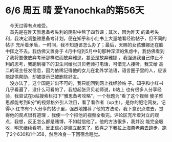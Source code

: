 # 6/6 周五 晴 爱Yanochka的第56天
&emsp;今天过得有点难受。\
&emsp;首先是在昨天雅思备考失利的阴影中熬了四节课；其次，因为昨天
的备考失利，我决定调整雅思备考计划，便在知乎和小红书上大量地看经验帖子，但不同的帖子
充斥着矛盾，一时间，我不知道该怎么办了；最后，天赐的女孩雅娜还在脑中挥之不去。我仿佛又置身于
4月中旬到5月中旬那种深深的焦虑中，我仿佛看到了我将要像放弃考研那样进而放弃雅思，甚至是放弃雅娜
。我强迫我自己停止不利的思考，我跑到楼下的卫生间给张贝贝老师打电话，可惜无人接听，我又给
高二的班主任发信息，因为依稀记得他的女儿在北外学法语，语言圈子里的人，应该能提供帮助，却被提示已被删除好友。\
&emsp;没办法了，这个国是非出不可的，我只能回到网上找经验帖
子。知乎和小红书几乎看遍了，没什么可看的了，我想起张贝贝老师说，b站上
也有很多人分享经验，我尝试在b站搜索栏扣下“雅思备考攻略”，一个标题为“看了这个视频
傻子雅思都能考到8分”的视频格外引人注目，看了看作者（up主），是你的肥宅网友，记得小
红书有个人分享的帖子里，强烈地推荐了他的方法论。我下意识点进去，觉得他的观点很有道理
，我便一个个把他的视频全看完。评论区充斥着对立的观点，我想，反正怎么都是赌博，不如就信他了。他的方法很多，我并没
能完全吸收，明天继续看吧，反正信心是建立起来了。欣喜之下我拉上海粟老弟去跑步，跑了2个630和1个358，然后冷身一下回宿舍睡觉。
